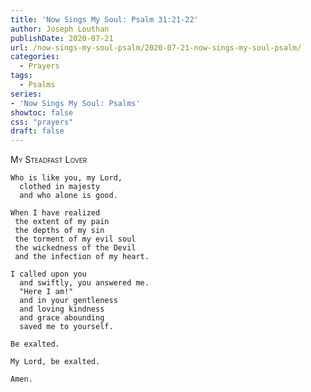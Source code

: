 ```yaml
---
title: 'Now Sings My Soul: Psalm 31:21-22'
author: Joseph Louthan
publishDate: 2020-07-21
url: /now-sings-my-soul-psalm/2020-07-21-now-sings-my-soul-psalm/
categories:
  - Prayers
tags:
  - Psalms
series:
- 'Now Sings My Soul: Psalms'
showtoc: false
css: "prayers"
draft: false
---
```

<div style="font-variant: small-caps;">My Steadfast Lover</div>

```text
Who is like you, my Lord,
  clothed in majesty
  and who alone is good.

When I have realized
 the extent of my pain
 the depths of my sin
 the torment of my evil soul
 the wickedness of the Devil
 and the infection of my heart.

I called upon you
  and swiftly, you answered me.
  "Here I am!"
  and in your gentleness
  and loving kindness
  and grace abounding
  saved me to yourself.

Be exalted.

My Lord, be exalted.

Amen.

```
